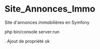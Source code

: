 # Site_Annonces_Immo


Site d'annonces immobilières en Symfony

php bin/console server:run


. Ajout de propriété ok